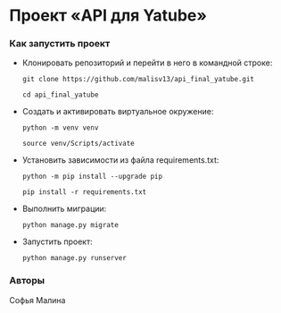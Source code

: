 # Проект «API для Yatube»
### Как запустить проект
- Клонировать репозиторий и перейти в него в командной строке:
  ```
  git clone https://github.com/malisv13/api_final_yatube.git
  ```
  ```
  cd api_final_yatube
  ```
- Cоздать и активировать виртуальное окружение:
  ```
  python -m venv venv
  ```
  ```
  source venv/Scripts/activate
  ```
- Установить зависимости из файла requirements.txt:
  ```
  python -m pip install --upgrade pip
  ```
  ```
  pip install -r requirements.txt
  ```
- Выполнить миграции:
  ```
  python manage.py migrate
  ```
- Запустить проект:
  ```
  python manage.py runserver
  ```

### Авторы
Софья Малина